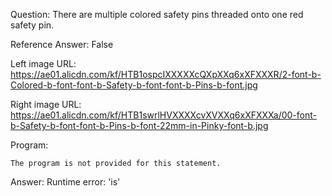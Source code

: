 Question: There are multiple colored safety pins threaded onto one red safety pin.

Reference Answer: False

Left image URL: https://ae01.alicdn.com/kf/HTB1ospcIXXXXXcQXpXXq6xXFXXXR/2-font-b-Colored-b-font-font-b-Safety-b-font-font-b-Pins-b-font.jpg

Right image URL: https://ae01.alicdn.com/kf/HTB1swrlHVXXXXcvXVXXq6xXFXXXa/00-font-b-Safety-b-font-font-b-Pins-b-font-22mm-in-Pinky-font-b.jpg

Program:

```
The program is not provided for this statement.
```
Answer: Runtime error: 'is'

